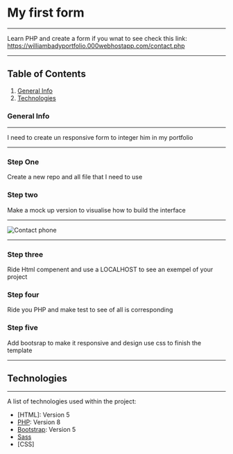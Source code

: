 # My first form 
***
Learn PHP and create a form if you wnat to see check this link: https://williambadyportfolio.000webhostapp.com/contact.php
***
## Table of Contents
1. [General Info](#general-info)
2. [Technologies](#technologies)


### General Info
***
I need to create un responsive form to integer him in my portfolio 
***
### Step One  
Create a new repo and all file that I need to use 
### Step two  
Make a mock up version to visualise how to build the interface
***
![Contact phone](https://user-images.githubusercontent.com/89193563/142226713-b810f810-cedf-41f6-b5cb-99af57949861.png)
***
### Step three  
Ride Html compenent and use a LOCALHOST to see an exempel of your project 
### Step four 
Ride you PHP and make test to see of all is corresponding
### Step five 
Add bootsrap to make it responsive and design use css to finish the template
***
## Technologies
***
A list of technologies used within the project:
* [HTML]: Version 5 
* [PHP](https://www.php.net/): Version 8
* [Bootstrap](https://getbootstrap.com/docs/5.0/getting-started/introduction/): Version 5 
* [Sass](https://sass-lang.com/documentation)
* [CSS]


